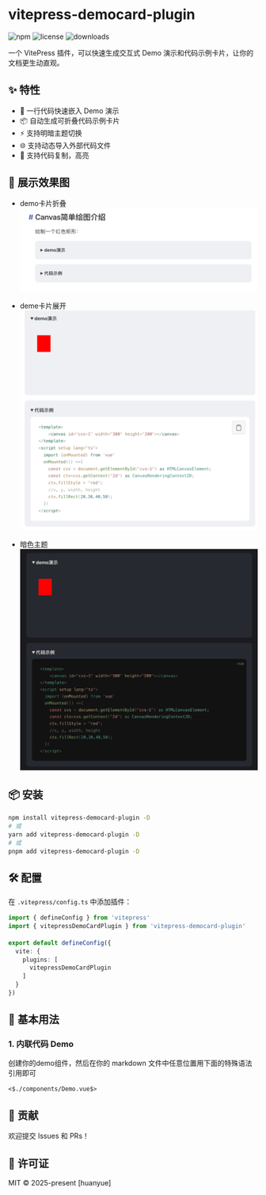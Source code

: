 # vitepress-democard-plugin

![npm](https://img.shields.io/npm/v/vitepress-democard-plugin)
![license](https://img.shields.io/npm/l/vitepress-democard-plugin)
![downloads](https://img.shields.io/npm/dt/vitepress-democard-plugin)

一个 VitePress 插件，可以快速生成交互式 Demo 演示和代码示例卡片，让你的文档更生动直观。

## ✨ 特性

- 🎨 一行代码快速嵌入 Demo 演示
- 📦 自动生成可折叠代码示例卡片
- ⚡ 支持明暗主题切换
- 🌐 支持动态导入外部代码文件
- 🌈 支持代码复制，高亮

## 🌰 展示效果图
- demo卡片折叠
![demo卡片折叠](https://raw.githubusercontent.com/qianyuanjia/vitepress-democard-plugin/refs/heads/main/assets/1.jpeg)

- deme卡片展开
![demo卡片折叠态](https://raw.githubusercontent.com/qianyuanjia/vitepress-democard-plugin/refs/heads/main/assets/2.jpeg)

- 暗色主题
![暗色主题](https://raw.githubusercontent.com/qianyuanjia/vitepress-democard-plugin/refs/heads/main/assets/3.jpeg)

## 📦 安装

```bash
npm install vitepress-democard-plugin -D
# 或
yarn add vitepress-democard-plugin -D
# 或
pnpm add vitepress-democard-plugin -D
```

## 🛠️ 配置

在 `.vitepress/config.ts` 中添加插件：

```ts
import { defineConfig } from 'vitepress'
import { vitepressDemoCardPlugin } from 'vitepress-democard-plugin'

export default defineConfig({
  vite: {
    plugins: [
      vitepressDemoCardPlugin
    ]
  }
})
```

## 🚀 基本用法

### 1. 内联代码 Demo

创建你的demo组件，然后在你的 markdown 文件中任意位置用下面的特殊语法引用即可

````md
<$./components/Demo.vue$>
````

## 🤝 贡献

欢迎提交 Issues 和 PRs！

## 📄 许可证

MIT © 2025-present [huanyue]